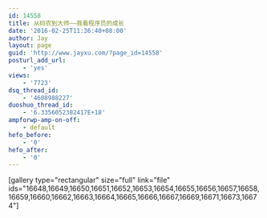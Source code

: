 ```yaml
---
id: 14558
title: 从码农到大师——我看程序员的成长
date: '2016-02-25T11:36:40+08:00'
author: Jay
layout: page
guid: 'http://www.jayxu.com/?page_id=14558'
posturl_add_url:
    - 'yes'
views:
    - '7723'
dsq_thread_id:
    - '4608988227'
duoshuo_thread_id:
    - '6.3356052382417E+18'
ampforwp-amp-on-off:
    - default
hefo_before:
    - '0'
hefo_after:
    - '0'
---
```


[gallery type="rectangular" size="full" link="file" ids="16648,16649,16650,16651,16652,16653,16654,16655,16656,16657,16658,16659,16660,16662,16663,16664,16665,16666,16667,16669,16671,16673,16674"]